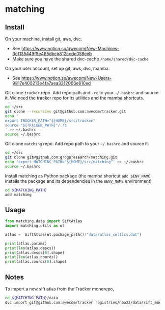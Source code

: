 # matching

## Install

On your machine, install git, aws, dvc.
- See https://www.notion.so/awecom/New-Machines-3cf135449f5e485dbcb812ccdc058eeb
- Make sure you have the shared dvc-cache `/home/shared/dvc-cache`

On your user account, set up git, aws, dvc, mamba.
- See https://www.notion.so/awecom/New-Users-9817e400213e4fa7aea3312066e610ed

Git clone `tracker` repo. Add repo path and `.rc` to your `~/.bashrc` and source it. We need the tracker repo for its utilities and the mamba shortcuts.
```bash
cd ~/src
git clone --recursive git@github.com:awecom/tracker.git
echo '
export TRACKER_PATH="${HOME}/src/tracker"
source "${TRACKER_PATH}"/.rc
' >> ~/.bashrc
source ~/.bashrc
```

Git clone `matching` repo. Add repo path to your `~/.bashrc` and source it.
```bash
cd ~/src
git clone git@github.com:groguresearch/matching.git
echo 'export MATCHING_PATH="${HOME}/src/matching"' >> ~/.bashrc
source ~/.bashrc
```

Install matching as Python package (the mamba shortcut `add $ENV_NAME` installs the package and its dependencies in the `$ENV_NAME` environment)
```bash
cd ${MATCHING_PATH}
add matching
```

## Usage

```Python
from matching.data import SiftAtlas
import matching.utils as ut

atlas =  SiftAtlas(ut.package_path()/"data/atlas_celtics.dat")

print(atlas.params)
print(len(atlas.descs))
print(atlas.descs[0].shape)
print(len(atlas.coords))
print(atlas.coords[0].shape)
```


## Notes

To import a new sift atlas from the Tracker monorepo, 
```bash
cd ${MATCHING_PATH}/data
dvc import git@github.com:awecom/tracker registries/nba22/data/sift_models/atlas_celtics.dat
```

